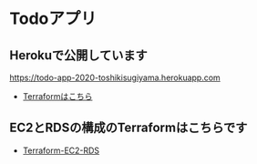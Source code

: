 # Todoアプリ

## Herokuで公開しています
https://todo-app-2020-toshikisugiyama.herokuapp.com
- [Terraformはこちら](https://github.com/toshikisugiyama/todo-app-laravel-vue-terraform-heroku)

## EC2とRDSの構成のTerraformはこちらです
- [Terraform-EC2-RDS](https://github.com/toshikisugiyama/Terraform-EC2-RDS)
